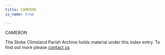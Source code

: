 ```yaml
---
title: CAMERON
is_name: true

---
```


CAMERON


The Stoke Climsland Parish Archive holds material under this index entry. To find out more please [contact us](/contact/)
